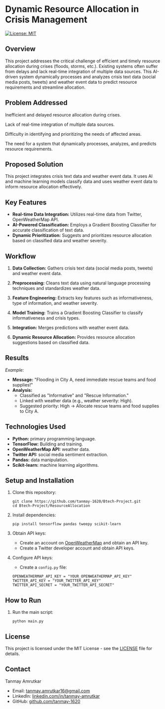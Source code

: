 # Dynamic Resource Allocation in Crisis Management

[![License: MIT](https://img.shields.io/badge/License-MIT-yellow.svg)](https://opensource.org/licenses/MIT)

## Overview

This project addresses the critical challenge of efficient and timely resource allocation during crises (floods, storms, etc.). Existing systems often suffer from delays and lack real-time integration of multiple data sources. This AI-driven system dynamically processes and analyzes crisis text data (social media posts, tweets) and weather event data to predict resource requirements and streamline allocation.

## Problem Addressed

Inefficient and delayed resource allocation during crises.

Lack of real-time integration of multiple data sources.

Difficulty in identifying and prioritizing the needs of affected areas.

The need for a system that dynamically processes, analyzes, and predicts resource requirements.

## Proposed Solution

This project integrates crisis text data and weather event data. It uses AI and machine learning models classify data and uses weather event data to inform resource allocation effectively.

## Key Features

*   **Real-time Data Integration:** Utilizes real-time data from Twitter, OpenWeatherMap API.
*   **AI-Powered Classification:** Employs a Gradient Boosting Classifier for accurate classification of text data.
*   **Dynamic Prioritization:** Suggests and prioritizes resource allocation based on classified data and weather severity.

## Workflow

1.  **Data Collection:** Gathers crisis text data (social media posts, tweets) and weather event data.

2.  **Preprocessing:** Cleans text data using natural language processing techniques and standardizes weather data.

3.  **Feature Engineering:** Extracts key features such as informativeness, type of information, and weather severity.

4.  **Model Training:** Trains a Gradient Boosting Classifier to classify informativeness and crisis types.

5.  **Integration:** Merges predictions with weather event data.

6.  **Dynamic Resource Allocation:** Provides resource allocation suggestions based on classified data.

## Results

*Example:*

*   **Message:** "Flooding in City A, need immediate rescue teams and food supplies!"
*   **Analysis:**
    *   Classified as "Informative" and "Rescue Information."
    *   Linked with weather data (e.g., weather severity: High).
    *   Suggested priority: High → Allocate rescue teams and food supplies to City A.

## Technologies Used

*   **Python:** primary programming language.
*   **TensorFlow:** Building and training.
*   **OpenWeatherMap API:** weather data.
*   **Twitter API:** social media sentiment extraction.
*   **Pandas:** data manipulation.
*   **Scikit-learn:** machine learning algorithms.

## Setup and Installation

1.  Clone this repository:

    ```
    git clone https://github.com/tanmay-1620/Btech-Project.git
    cd Btech-Project/ResourceAllocation
    ```

2.  Install dependencies:

    ```
    pip install tensorflow pandas tweepy scikit-learn
    ```

3.  Obtain API keys:

    *   Create an account on [OpenWeatherMap](https://openweathermap.org/) and obtain an API key.
    *   Create a Twitter developer account and obtain API keys.

4.  Configure API keys:

    *   Create a `config.py` file:

    ```
    OPENWEATHERMAP_API_KEY = "YOUR_OPENWEATHERMAP_API_KEY"
    TWITTER_API_KEY = "YOUR_TWITTER_API_KEY"
    TWITTER_API_SECRET = "YOUR_TWITTER_API_SECRET"
    ```

## How to Run

1.  Run the main script:

    ```
    python main.py
    ```

## License

This project is licensed under the MIT License - see the [LICENSE](LICENSE) file for details.

## Contact

Tanmay Amrutkar

*   Email: [tanmay.amrutkar16@gmail.com](mailto:tanmay.amrutkar16@gmail.com)
*   LinkedIn: [linkedin.com/in/tanmay-amrutkar](https://www.linkedin.com/in/tanmay-amrutkar)
*   GitHub: [github.com/tanmay-1620](https://github.com/tanmay-1620)

